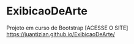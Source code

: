 # ExibicaoDeArte
Projeto em curso de Bootstrap
[ACESSE O SITE] https://juantizian.github.io/ExibicaoDeArte/
